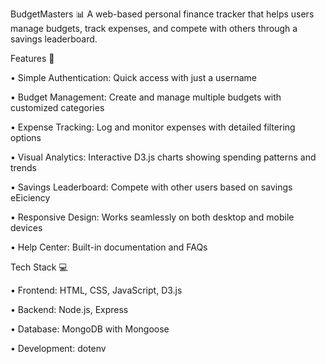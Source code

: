 BudgetMasters 📊 A web-based personal finance tracker that helps users manage budgets, track expenses, and compete with others through a savings leaderboard.

Features 🌟

• Simple Authentication: Quick access with just a username

• Budget Management: Create and manage multiple budgets with customized categories

• Expense Tracking: Log and monitor expenses with detailed filtering options

• Visual Analytics: Interactive D3.js charts showing spending patterns and trends

• Savings Leaderboard: Compete with other users based on savings eEiciency

• Responsive Design: Works seamlessly on both desktop and mobile devices

• Help Center: Built-in documentation and FAQs

Tech Stack 💻

• Frontend: HTML, CSS, JavaScript, D3.js

• Backend: Node.js, Express

• Database: MongoDB with Mongoose

• Development: dotenv
